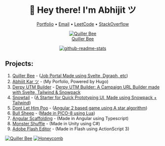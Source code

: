 <h1 align="center">👋 Hey there! I'm Abhijit ツ</h1>
<p align="center">
  <a href="https://www.abhijit-kar.com">Portfolio</a> •
  <a href="mailto:reachme@abhijit-kar.com">Email</a> •
  <a href="https://leetcode.com/abhijit-kar/">LeetCode</a> •
  <a href="https://stackoverflow.abhijit-kar.com">StackOverflow</a>
</p>

<p align="center">
  <a href="https://www.quillerbee.com"><img src="https://www.quillerbee.com/android-chrome-192x192.png" alt="Quiller Bee"/></a><br>
  <a href="https://www.quillerbee.com">Quiller Bee</a>
</p>

<p align="center">
  <a href="https://github.com/abhijit-kar">
    <img alt="github-readme-stats" src="https://github-readme-stats.vercel.app/api?username=abhijit-kar&show_icons=true&theme=radical&count_private=true&include_all_commits=true&custom_title=Abhijit%20Kar%27s%20GitHub%20Stats&hide=prs,issues" />
  </a>
</p>

## Projects:
1. [Quiller Bee](https://www.quillerbee.com/) - ([Job Portal Made using Svelte, Dgraph, etc](https://github.com/quillerbee/job-portal))
1. [Abhijit Kar ツ](https://www.abhijit-kar.com/) - (My Porfolio, Powered by Hugo)
1. [Derpy UTM Builder](https://www.abhijit-kar.com/derpy-utm-builder/) - [Derpy UTM Builder: A Campaign URL Builder made with Svelte, Tailwind & Snowpack](https://www.derpycoder.com/derpy-utm-builder-a-campaign-url-builder-made-with-svelte-tailwind-snowpack/)
1. [Snowtail](https://www.abhijit-kar.com/snowtail/) - ([A Starter for Quick Prototyping UI, Made using Snowpack + Tailwind](https://www.derpycoder.com/snowtail-snowpack-tailwind-starter-to-speed-up-theme-dev/))
1. [Dont Let Him Poo](https://www.abhijit-kar.com/dont-let-him-poo/) - ([Angular 2 based game using A star algorithm](https://www.derpycoder.com/dont-let-him-poo-angular-2-based-game-using-a-star-algorithm/))
1. [Bull Sheep](https://www.abhijit-kar.com/bull-sheep/) - ([Made in PICO-8 using Lua](https://www.derpycoder.com/bull-sheep-casual-8-bit-game-using-fantasy-console-pico-8/))
1. [Angular Scaffolding](https://www.abhijit-kar.com/angular-scaffolding) - (Made in Angular using Typescript)
1. [Monster Shuffle](https://abhijit-kar.itch.io/monster-shuffle) - (Made in Unity using C#)
1. [Adobe Flash Editor](https://drive.google.com/drive/folders/0B3Cbrg4maoDvSEtZVDhtVm1ZZnc?usp=sharing) - (Made in Flash using ActionScript 3)

[![Quiller Bee](https://github-readme-stats.vercel.app/api/pin/?username=quillerbee&repo=quillerbee&show_owner=true&theme=radical)](https://github.com/quillerbee/job-portal)
[![Honeycomb](https://github-readme-stats.vercel.app/api/pin/?username=quillerbee&repo=honeycomb&theme=radical&show_owner=true)](https://github.com/quillerbee/honeycomb)
